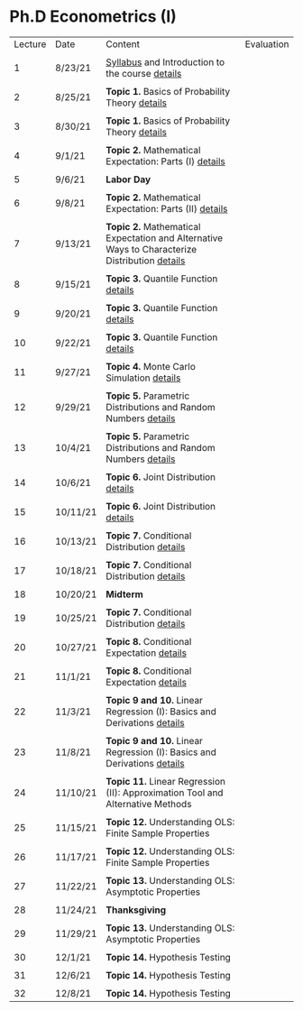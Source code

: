 # Ph.D Econometrics (I)


|         |          |                                                                                                                                                |            | 
|---------|----------|------------------------------------------------------------------------------------------------------------------------------------------------|------------| 
| Lecture | Date     | Content                                                                                                                                        | Evaluation | 
|         |          |                                                                                                                                                |            | 
| 1       | 8/23/21  | [Syllabus](syllabus/syllabus.pdf)  and Introduction to the course [details](summary/intro_prob_theory01.md)                                    |            | 
|         |          |                                                                                                                                                |            | 
| 2       | 8/25/21  | **Topic 1.** Basics of Probability Theory  [details](summary/intro_prob_theory01.md)                                                           |            | 
|         |          |                                                                                                                                                |            | 
| 3       | 8/30/21  | **Topic 1.** Basics of Probability Theory  [details](summary/intro_prob_theory01b.md)                                                          |            | 
|         |          |                                                                                                                                                |            | 
| 4       | 9/1/21   | **Topic 2.** Mathematical Expectation: Parts (I) [details](summary/intro_prob_theory02_expectation.md)                                         |            | 
|         |          |                                                                                                                                                |            | 
| 5       | 9/6/21   | **Labor Day**                                                                                                                                  |            | 
|         |          |                                                                                                                                                |            | 
| 6       | 9/8/21   | **Topic 2.** Mathematical Expectation: Parts (II) [details](summary/intro_prob_theory02_expectation.md)                                        |            | 
|         |          |                                                                                                                                                |            | 
| 7       | 9/13/21  | **Topic 2.** Mathematical Expectation and Alternative Ways to Characterize Distribution [details](summary/intro_prob_theory03_alternatives.md) |            | 
|         |          |                                                                                                                                                |            | 
| 8       | 9/15/21  | **Topic 3.** Quantile Function [details](summary/intro_prob_theory04_quantiles.md)                                                             |            | 
|         |          |                                                                                                                                                |            | 
| 9       | 9/20/21  | **Topic 3.** Quantile Function [details](summary/intro_prob_theory04_quantiles.md)                                                             |            | 
|         |          |                                                                                                                                                |            | 
| 10      | 9/22/21  | **Topic 3.** Quantile Function [details](summary/intro_prob_theory04_quantiles.md)                                                             |            | 
|         |          |                                                                                                                                                |            | 
| 11      | 9/27/21  | **Topic 4.** Monte Carlo Simulation [details](summary/intro_prob_theory05_MC.md)                                                               |            | 
|         |          |                                                                                                                                                |            | 
| 12      | 9/29/21  | **Topic 5.** Parametric Distributions and Random Numbers [details](summary/intro_prob_theory05_MC-parametric.md)                               |            | 
|         |          |                                                                                                                                                |            | 
| 13      | 10/4/21  | **Topic 5.** Parametric Distributions and Random Numbers [details](summary/intro_prob_theory05_MC-parametric.md)                               |            | 
|         |          |                                                                                                                                                |            | 
| 14      | 10/6/21  | **Topic 6.** Joint Distribution  [details](summary/intro_prob_theory06_joint_dist.md)                                                          |            | 
|         |          |                                                                                                                                                |            | 
| 15      | 10/11/21 | **Topic 6.** Joint Distribution  [details](summary/intro_prob_theory06_joint_dist.md)                                                          |            | 
|         |          |                                                                                                                                                |            | 
| 16      | 10/13/21 | **Topic 7.** Conditional Distribution    [details](summary/intro_prob_theory07_cond_dist.md)                                                   |            | 
|         |          |                                                                                                                                                |            | 
| 17      | 10/18/21 | **Topic 7.** Conditional Distribution    [details](summary/intro_prob_theory07_cond_dist.md)                                                   |            | 
|         |          |                                                                                                                                                |            | 
| 18      | 10/20/21 | **Midterm**                                                                                                                                    |            | 
|         |          |                                                                                                                                                |            | 
| 19      | 10/25/21 | **Topic 7.** Conditional Distribution    [details](summary/intro_prob_theory07_cond_dist.md)                                                   |            | 
|         |          |                                                                                                                                                |            | 
| 20      | 10/27/21 | **Topic 8.** Conditional Expectation    [details](summary/intro_prob_theory08_cond_expectation.md)                                             |            | 
|         |          |                                                                                                                                                |            | 
| 21      | 11/1/21  | **Topic 8.** Conditional Expectation    [details](summary/intro_prob_theory08_cond_expectation.md)                                             |            | 
|         |          |                                                                                                                                                |            | 
| 22      | 11/3/21  | **Topic 9 and 10.** Linear Regression (I): Basics and Derivations  [details](summary/linear_regression01_basics.md)                            |            | 
|         |          |                                                                                                                                                |            | 
| 23      | 11/8/21  | **Topic 9 and 10.** Linear Regression (I): Basics and Derivations  [details](summary/linear_regression01_basics.md)                            |            | 
|         |          |                                                                                                                                                |            | 
| 24      | 11/10/21 | **Topic 11.** Linear Regression (II): Approximation Tool and Alternative Methods                                                               |            | 
|         |          |                                                                                                                                                |            | 
| 25      | 11/15/21 | **Topic 12.** Understanding OLS: Finite Sample Properties                                                                                      |            | 
|         |          |                                                                                                                                                |            | 
| 26      | 11/17/21 | **Topic 12.** Understanding OLS: Finite Sample Properties                                                                                      |            | 
|         |          |                                                                                                                                                |            | 
| 27      | 11/22/21 | **Topic 13.** Understanding OLS: Asymptotic Properties                                                                                         |            | 
|         |          |                                                                                                                                                |            | 
| 28      | 11/24/21 | **Thanksgiving**                                                                                                                               |            | 
|         |          |                                                                                                                                                |            | 
| 29      | 11/29/21 | **Topic 13.** Understanding OLS: Asymptotic Properties                                                                                         |            | 
|         |          |                                                                                                                                                |            | 
| 30      | 12/1/21  | **Topic 14.** Hypothesis Testing                                                                                                               |            | 
|         |          |                                                                                                                                                |            | 
| 31      | 12/6/21  | **Topic 14.** Hypothesis Testing                                                                                                               |            | 
|         |          |                                                                                                                                                |            | 
| 32      | 12/8/21  | **Topic 14.** Hypothesis Testing                                                                                                               |            | 

